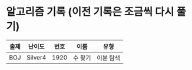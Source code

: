 # 알고리즘 기록 (이전 기록은 조금씩 다시 풀기)

|출제|난이도|번호|이름|유형|
|:--:|:--:|:--:|:--:|:--:|
|BOJ|Silver4|1920|수 찾기|이분 탐색|